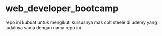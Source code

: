 # web_developer_bootcamp
repo ini kubuat untuk mengikuti kursusnya mas colt steele di udemy yang judalnya sama dengan nama repo ini
